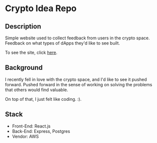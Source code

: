 # Crypto Idea Repo

## Description

Simple website used to collect feedback from users in the crypto space.  Feedback on what types of dApps they'd like to see built.

To see the site, click [here](https://prequalie.com).

## Background

I recently fell in love with the crypto space, and I'd like to see it pushed forward.  Pushed forward in the sense of working on solving the problems that others would find valuable.

On top of that, I just felt like coding.  :).


## Stack

* Front-End: React.js
* Back-End: Express, Postgres
* Vendor: AWS
